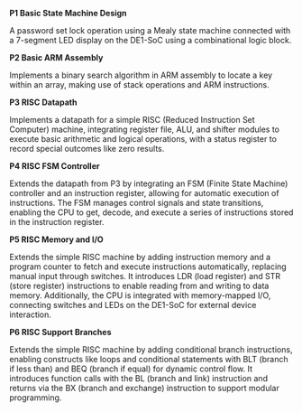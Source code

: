 **P1 Basic State Machine Design**

A password set lock operation using a Mealy state machine connected with a 7-segment LED display on the DE1-SoC using a combinational logic block. 

**P2 Basic ARM Assembly**

Implements a binary search algorithm in ARM assembly to locate a key within an array, making use of stack operations and ARM instructions.

**P3 RISC Datapath**

Implements a datapath for a simple RISC (Reduced Instruction Set Computer) machine, integrating register file, ALU, and shifter modules to execute basic arithmetic and logical operations, with a status register to record special outcomes like zero results.

**P4 RISC FSM Controller**

Extends the datapath from P3 by integrating an FSM (Finite State Machine) controller and an instruction register, allowing for automatic execution of instructions. The FSM manages control signals and state transitions, enabling the CPU to get, decode, and execute a series of instructions stored in the instruction register.

**P5 RISC Memory and I/O**

Extends the simple RISC machine by adding instruction memory and a program counter to fetch and execute instructions automatically, replacing manual input through switches. It introduces LDR (load register) and STR (store register) instructions to enable reading from and writing to data memory. Additionally, the CPU is integrated with memory-mapped I/O, connecting switches and LEDs on the DE1-SoC for external device interaction.

**P6 RISC Support Branches**

Extends the simple RISC machine by adding conditional branch instructions, enabling constructs like loops and conditional statements with BLT (branch if less than) and BEQ (branch if equal) for dynamic control flow. It introduces function calls with the BL (branch and link) instruction and returns via the BX (branch and exchange) instruction to support modular programming.